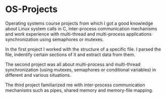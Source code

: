 # OS-Projects

Operating systems course projects from which I got a good knowledge about Linux system calls in C, inter-process communication mechanisms 
and work experience with multi-thread and multi-process applications synchronization using semaphores or mutexes.

In the first project I worked with the structure of a specific file. I parsed the file, indentify certain sections of it and extract data 
from them.

The second project was all about multi-process and multi-thread synchronization (using mutexes, semaphores or conditional variables) 
in different and various situations.

The third project familiarized me with inter-process communication mechanisms such as pipes, shared memory and memory-file mapping.
